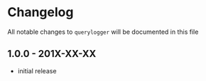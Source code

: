# Changelog

All notable changes to `querylogger` will be documented in this file

## 1.0.0 - 201X-XX-XX

- initial release
